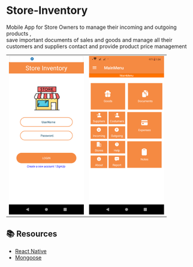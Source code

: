 # Store-Inventory
Mobile App for Store Owners to manage their incoming and outgoing products ,  
save important documents of sales and goods and manage all their customers and suppliers contact and provide product price management

<table align='center'>
   <tr>
     <td>
        <img src="Images/Auth.png" width=200/>
     </td>
     <td >
       <img src="Images/Main.png" width=200/>
     </td>
   </tr>
</table>

## 📚 Resources
- <a href="https://reactnative.dev/" >React Native </a>
- <a href="https://mongoosejs.com/docs/" > Mongoose </a>
